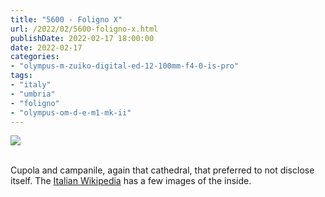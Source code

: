 ```yaml
---
title: "5600 - Foligno X"
url: /2022/02/5600-foligno-x.html
publishDate: 2022-02-17 18:00:00
date: 2022-02-17
categories:
- "olympus-m-zuiko-digital-ed-12-100mm-f4-0-is-pro"
tags:
- "italy"
- "umbria"
- "foligno"
- "olympus-om-d-e-m1-mk-ii"
---
```

<div class="container">
<div class="center"><a target="_blank" href="https://d25zfm9zpd7gm5.cloudfront.net/1200x1200/2019/20190903_154634_lr.jpg"><img class="webfeedsFeaturedVisual" src="https://d25zfm9zpd7gm5.cloudfront.net/0600x0600/2019/20190903_154634_lr.jpg" /></a></div>
</div>
<br />

Cupola and campanile, again that cathedral, that preferred
to not disclose itself. The [Italian
Wikipedia](https://it.wikipedia.org/wiki/Cattedrale_di_San_Feliciano)
has a few images of the inside.
